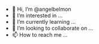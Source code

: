 - 👋 Hi, I’m @angelbelmon
- 👀 I’m interested in ...
- 🌱 I’m currently learning ...
- 💞️ I’m looking to collaborate on ...
- 📫 How to reach me ...

<!---
angelbelmon/angelbelmon is a ✨ special ✨ repository because its `README.md` (this file) appears on your GitHub profile.
You can click the Preview link to take a look at your changes.
--->

